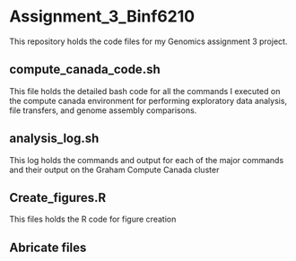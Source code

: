 # Assignment_3_Binf6210

This repository holds the code files for my Genomics assignment 3 project.

## compute_canada_code.sh
This file holds the detailed bash code for all the commands I executed on the compute canada environment for performing exploratory data analysis, file transfers, and genome assembly comparisons.

## analysis_log.sh
This log holds the commands and output for each of the major commands and their output on the Graham Compute Canada cluster

## Create_figures.R
This files holds the R code for figure creation

## Abricate files
